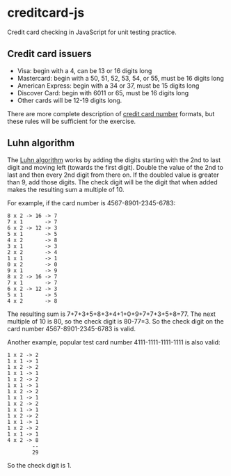 # creditcard-js

Credit card checking in JavaScript for unit testing practice.

## Credit card issuers

- Visa: begin with a 4, can be 13 or 16 digits long
- Mastercard: begin with a 50, 51, 52, 53, 54, or 55, must be 16 digits long
- American Express: begin with a 34 or 37, must be 15 digits long
- Discover Card: begin with 6011 or 65, must be 16 digits long
- Other cards will be 12-19 digits long.

There are more complete description of [credit card
number](http://en.wikipedia.org/wiki/Bank_card_number) formats, but these rules
will be sufficient for the exercise.

## Luhn algorithm

The [Luhn algorithm](http://en.wikipedia.org/wiki/Luhn_algorithm) works by
adding the digits starting with the 2nd to last digit and moving left (towards
the first digit). Double the value of the 2nd to last and then every 2nd digit
from there on. If the doubled value is greater than 9, add those digits. The
check digit will be the digit that when added makes the resulting sum a multiple
of 10.

For example, if the card number is 4567-8901-2345-6783:

    8 x 2 -> 16 -> 7
    7 x 1       -> 7
    6 x 2 -> 12 -> 3
    5 x 1       -> 5
    4 x 2       -> 8
    3 x 1       -> 3
    2 x 2       -> 4
    1 x 1       -> 1
    0 x 2       -> 0
    9 x 1       -> 9
    8 x 2 -> 16 -> 7
    7 x 1       -> 7
    6 x 2 -> 12 -> 3
    5 x 1       -> 5
    4 x 2       -> 8

The resulting sum is 7+7+3+5+8+3+4+1+0+9+7+7+3+5+8=77. The next multiple of 10
is 80, so the check digit is 80-77=3. So the check digit on the card number
4567-8901-2345-6783 is valid.

Another example, popular test card number 4111-1111-1111-1111 is also valid:

    1 x 2 -> 2
    1 x 1 -> 1
    1 x 2 -> 2
    1 x 1 -> 1
    1 x 2 -> 2
    1 x 1 -> 1
    1 x 2 -> 2
    1 x 1 -> 1
    1 x 2 -> 2
    1 x 1 -> 1
    1 x 2 -> 2
    1 x 1 -> 1
    1 x 2 -> 2
    1 x 1 -> 1
    4 x 2 -> 8
            --
            29

So the check digit is 1.
